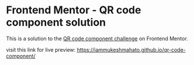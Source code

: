 # Frontend Mentor - QR code component solution

This is a solution to the [QR code component challenge](https://www.frontendmentor.io/challenges/qr-code-component-iux_sIO_H)  on Frontend Mentor.

visit this link for live preview: https://iammukeshmahato.github.io/qr-code-component/
